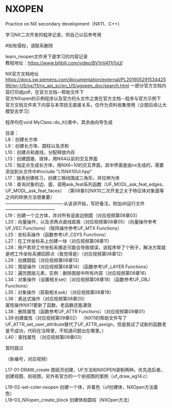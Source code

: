 # NXOPEN
Practice on NX secondary development（NX11、C++）

学习NX二次开发的程序记录，供自己以后参考用
  
#如有侵权，请联系删除

learn_nxopen文件夹下是学习的内容记录  
教程地址：https://www.bilibili.com/video/BV1nV411j7oU/  

NX官方文档地址
https://docs.sw.siemens.com/documentation/external/PL20190529153442596/en-US/nx/11/nx_api_sc/en_US/ugopen_doc/search.html
  一部分官方文档内容打印成pdf，在官方文档--帮助文件下  
  官方NXopen的示例程序以及官方的头文件之类在官方文档--程序与官方示例下  
  官方文档文件夹下内容与本项目无直接关系，仅作为资料收集使用（企图后续让大模型去学习）  
  

程序均在void MyClass::do_it()类中，其余由向导生成  

目录：  
L8：创建长方体  
L9：创建长方体、圆柱以及求和  
L10：创建点和直线，分配释放内存  
L13：创建圆锥、球体，用NX4以前的交互界面  
L15：指定点生成长方体，用NX6~10的交互界面，其中界面是由nx生成的，需要添加到头文件中#include "L15NX10UI.hpp"  
L17：链表创建练习，创建三根线围成三角形，并拉伸为体  
L18：查询对象的边、面，调用ask_feat系列函数（UF_MODL_ask_feat_edges、UF_MODL_ask_feat_faces）  （第08章02NX10二次开发之关于特征体对象面等之间的转换方法很重要）    
—————————————从该讲开始，写好备注，附加dll运行文件———————————  
L19：创建一个立方体，并对所有竖直边倒圆（对应视频第08章03）  
L20：向量操作，以及求两点直线距离（对应视频第08章05）（向量操作参考UF_VEC Functions）（矩阵操作参考UF_MTX Functions）  
L25：坐标系操作（函数参考UF_CSYS Functions）  
L27：在工作坐标系上创建一块（对应视频第08章11）  
L28：用户若将工作坐标系挪走可能会导致错误，该程序举了个例子，解决方案就是吧工作坐标系挪回原点（我觉得是）（对应视频第08章12）  
L29：创建圆弧（对应视频第08章13）  
L30：图层操作（对应视频第08章14）（函数参考UF_LAYER Functions）  
L32：遍历图层元素，实例：删除图层中所有内容（对应视频第08章16）  
L34：对象操作（设置相关set）（对应视频第08章18）（函数参考UF_OBJ Functions）   
L35：对象操作（获取相关ask）（对应视频第08章19）  
L36：表达式操作（对应视频第08章20）    
属性操作NX11更新了函数，老函数还能凑效  
L38：删除属性（函数参考UF_ATTR Functions）（对应视频第09章01）  
L39:创建属性（对应视频第09章02） （NX11的帮助文件写了UF_ATTR_set_user_attribute替代了UF_ATTR_assign，但是我试了试新的函数老是不成功，代码在注释里，不知道问题出在哪里。）  
L40：查找属性 （对应视频第09章03）   


暂时跳过   


（新编号，对应视频）  
   
   
L17-01-DRAW_create 图纸页创建，UF方法和NXOPEN录制两种。优先选后者。创建视图、剖视图，另外有官方的一个剖视图的案例（uf_draw_eg14.c）  
  
L19-02-set-coler-nxopen  创建一个体，并着色（uf创建体，NXOpen方法着色）   
L19-03_NXopen_create_block  创建体和圆柱（NXOpen方法）
  



